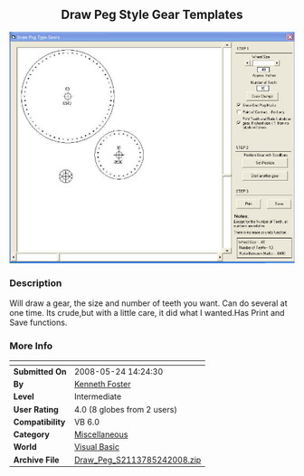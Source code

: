 ﻿<div align="center">

## Draw Peg Style Gear Templates

<img src="PIC20085241542464172.jpg">
</div>

### Description

Will draw a gear, the size and number of teeth you want. Can do several at one time. Its crude,but with a little care, it did what I wanted.Has Print and Save functions.
 
### More Info
 


<span>             |<span>
---                |---
**Submitted On**   |2008-05-24 14:24:30
**By**             |[Kenneth Foster](https://github.com/Planet-Source-Code/PSCIndex/blob/master/ByAuthor/kenneth-foster.md)
**Level**          |Intermediate
**User Rating**    |4.0 (8 globes from 2 users)
**Compatibility**  |VB 6\.0
**Category**       |[Miscellaneous](https://github.com/Planet-Source-Code/PSCIndex/blob/master/ByCategory/miscellaneous__1-1.md)
**World**          |[Visual Basic](https://github.com/Planet-Source-Code/PSCIndex/blob/master/ByWorld/visual-basic.md)
**Archive File**   |[Draw\_Peg\_S2113785242008\.zip](https://github.com/Planet-Source-Code/kenneth-foster-draw-peg-style-gear-templates__1-70576/archive/master.zip)








